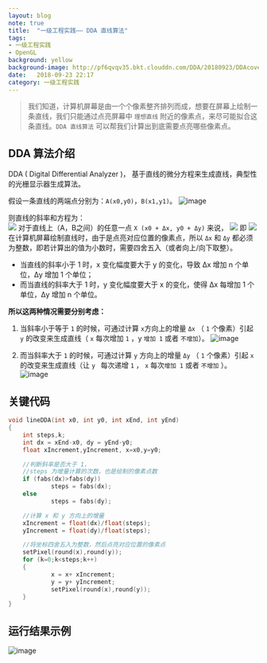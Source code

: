 ```yaml
---
layout: blog  
note: true  
title:  "一级工程实践—— DDA 直线算法"  
tags:  
- 一级工程实践  
- OpenGL  
background: yellow  
background-image: http://pf6qvqv35.bkt.clouddn.com/DDA/20180923/DDAcoverpage.png 
date:   2018-09-23 22:17   
category: 一级工程实践
---
```


>我们知道，计算机屏幕是由一个个像素整齐排列而成，想要在屏幕上绘制一条直线，我们只能通过点亮屏幕中 `理想直线` 附近的像素点，来尽可能拟合这条直线。`DDA 直线算法` 可以帮我们计算出到底需要点亮哪些像素点。

## DDA 算法介绍
DDA ( Digital Differential Analyzer )， 基于直线的微分方程来生成直线，典型性的光栅显示器生成算法。

假设一条直线的两端点分别为：`A(x0,y0)`，`B(x1,y1)`。
![image](http://pf6qvqv35.bkt.clouddn.com/DDA/20180923/DDA_Line.png)

则直线的斜率和方程为：  
![](http://pf6qvqv35.bkt.clouddn.com/DDA/20180923/math1.png)
对于直线上（A，B之间）的任意一点 `X (x0 + Δx, y0 + Δy)` 来说，
![](http://pf6qvqv35.bkt.clouddn.com/DDA/20180923/math2.png)
即
![](http://pf6qvqv35.bkt.clouddn.com/DDA/20180923/math3.png)
在计算机屏幕绘制直线时，由于是点亮对应位置的像素点，所以 `Δx` 和 `Δy` 都必须为整数，即若计算出的值为小数时，需要四舍五入（或者向上/向下取整）。
* 当直线的斜率小于 1 时，x 变化幅度要大于 y 的变化，导致 Δx 增加 n 个单位，Δy 增加 1 个单位；
* 而当直线的斜率大于 1 时，y 变化幅度要大于 x 的变化，使得 Δx 每增加 1 个单位，Δy 增加 n 个单位。

**所以这两种情况需要分别考虑：**
1. 当斜率小于等于 `1` 的时候，可通过计算 `x`方向上的增量 `Δx` （ `1` 个像素）引起 `y` 的改变来生成直线（ `x` 每次增加 `1` ，y `增加 1` 或者 `不增加`）。
![image](http://pf6qvqv35.bkt.clouddn.com/DDA/20180923/case1.png)

2. 而当斜率大于 `1` 的时候，可通过计算 `y` 方向上的增量 `Δy` （ `1` 个像素）引起 `x` 的改变来生成直线（让 `y ` 每次递增 `1` ， `x` 每次`增加 1` 或者 `不增加` ）。
![image](http://pf6qvqv35.bkt.clouddn.com/DDA/20180923/case2.png)

## 关键代码

```c++
void lineDDA(int x0, int y0, int xEnd, int yEnd)
{
    int steps,k;
    int dx = xEnd-x0, dy = yEnd-y0;
    float xIncrement,yIncrement, x=x0,y=y0;

    //判断斜率是否大于 1，
    //steps 为增量计算的次数，也是绘制的像素点数
    if (fabs(dx)>fabs(dy))
            steps = fabs(dx);        
    else
            steps = fabs(dy);        

    //计算 x 和 y 方向上的增量
    xIncrement = float(dx)/float(steps);
    yIncrement = float(dy)/float(steps);

    //将坐标四舍五入为整数，然后点亮对应位置的像素点
    setPixel(round(x),round(y));
    for (k=0;k<steps;k++)
    {
            x = x+ xIncrement;
            y = y+ yIncrement;
            setPixel(round(x),round(y));
    }
}
```

## 运行结果示例
![image](http://pf6qvqv35.bkt.clouddn.com/DDA/20180923/result.jpg)